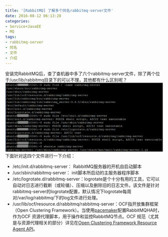 ```yaml
---
title: '[RabbitMQ] 了解多个同名rabbitmq-server文件'
date: 2016-08-12 06:13:28
categories: 
- Service+JavaEE
- MQ
tags: 
- rabbitmq-server
- 同名
- 文件
- 介绍
---
```

安装完RabbitMQ后，查了查机器中多了六个rabbitmq-server文件，除了两个位于/usr/lib/rabbitmq目录下的可以不理，其他都有什么区别呢？
![[RabbitMQ] 了解多个同名rabbitmq-server文件](/images/2016/8/0026uWfMzy75aTu8gqF75.jpg)
下面针对这四个文件进行一下介绍：
- /etc/init.d/rabbitmq-server： RabbitMQ服务器的开机自启动脚本
- /usr/sbin/rabbitmq-server： init脚本所启动的主服务器程序脚本
- /etc/logrotate.d/rabbitmq-server：logrotate是个十分有用的工具，它可以自动对日志进行截断（或轮循）、压缩以及删除旧的日志文件。该文件是针对rabbitmq-server的logrotate配置，默认情况下logrotate每周对/var/log/rabbitmq/下的log文件进行处理。
- /usr/lib/ocf/resource.d/rabbitmq/rabbitmq-server：OCF指开放集群框架（Open Clustering Framework）。当使用[pacemaker](https://www.rabbitmq.com/pacemaker.html)配置RabbitMQHA时，作为OCF 资源代理脚本，用于操作和监控RabbitMQ节点。OCF 规范（尤其是与资源代理相关的部分）详见在[Open Clustering Framework Resource Agent API](http://www.opencf.org/cgi-bin/viewcvs.cgi/specs/ra/resource-agent-api.txt?rev=HEAD&amp;content-type=text/vnd.viewcvs-markup)。